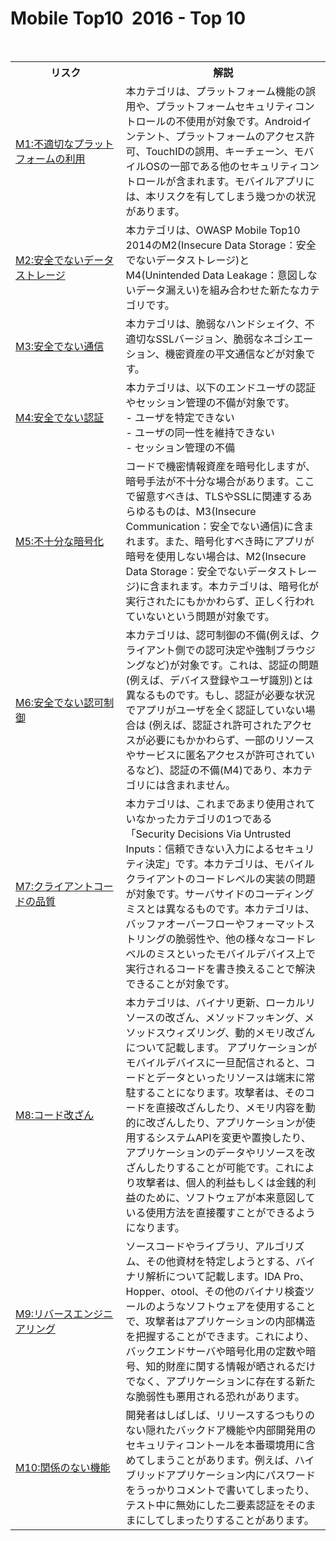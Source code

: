 # Mobile Top10  2016 - Top 10

<table>
  <tr>
    <th>リスク</th>
    <th>解説</th>
  </tr>
  <tr>
    <td width="35%"><a href="./M1-Improper%20Platform%20Usage.md">M1:不適切なプラットフォームの利用</a></td>
    <td width="65%">本カテゴリは、プラットフォーム機能の誤用や、プラットフォームセキュリティコントロールの不使用が対象です。Androidインテント、プラットフォームのアクセス許可、TouchIDの誤用、キーチェーン、モバイルOSの一部である他のセキュリティコントロールが含まれます。モバイルアプリには、本リスクを有してしまう幾つかの状況があります。</td>
  </tr>
  <tr>
    <td><a href="./M2-Insecure%20Data%20Storage.md">M2:安全でないデータストレージ</a></td>
    <td>本カテゴリは、OWASP Mobile Top10 2014のM2(Insecure Data Storage：安全でないデータストレージ)とM4(Unintended Data Leakage：意図しないデータ漏えい)を組み合わせた新たなカテゴリです。</td>
  </tr>
  <tr>
    <td><a href="./M3-Insecure%20Communication.md">M3:安全でない通信</a></td>
    <td>本カテゴリは、脆弱なハンドシェイク、不適切なSSLバージョン、脆弱なネゴシエーション、機密資産の平文通信などが対象です。</td>
  </tr>
  <tr>
    <td><a href="./M4-Insecure%20Authentication.md">M4:安全でない認証</a></td>
    <td>本カテゴリは、以下のエンドユーザの認証やセッション管理の不備が対象です。<br> - ユーザを特定できない<br> - ユーザの同一性を維持できない<br> - セッション管理の不備</td>
  </tr>
  <tr>
    <td><a href="./M5-Insufficient%20Cryptography.md">M5:不十分な暗号化</a></td>
    <td>コードで機密情報資産を暗号化しますが、暗号手法が不十分な場合があります。ここで留意すべきは、TLSやSSLに関連するあらゆるものは、M3(Insecure Communication：安全でない通信)に含まれます。また、暗号化すべき時にアプリが暗号を使用しない場合は、M2(Insecure Data Storage：安全でないデータストレージ)に含まれます。本カテゴリは、暗号化が実行されたにもかかわらず、正しく行われていないという問題が対象です。</td>
  </tr>
  <tr>
    <td><a href="./M6-Insecure%20Authorization.md">M6:安全でない認可制御</a></td>
    <td>本カテゴリは、認可制御の不備(例えば、クライアント側での認可決定や強制ブラウジングなど)が対象です。これは、認証の問題(例えば、デバイス登録やユーザ識別)とは異なるものです。もし、認証が必要な状況でアプリがユーザを全く認証していない場合は (例えば、認証され許可されたアクセスが必要にもかかわらず、一部のリソースやサービスに匿名アクセスが許可されているなど)、認証の不備(M4)であり、本カテゴリには含まれません。</td>
  </tr>
  <tr>
    <td><a href="./M7-Poor%20Code%20Quality.md">M7:クライアントコードの品質</a></td>
    <td>本カテゴリは、これまであまり使用されていなかったカテゴリの1つである「Security Decisions Via Untrusted Inputs：信頼できない入力によるセキュリティ決定」です。本カテゴリは、モバイルクライアントのコードレベルの実装の問題が対象です。サーバサイドのコーディングミスとは異なるものです。本カテゴリは、バッファオーバーフローやフォーマットストリングの脆弱性や、他の様々なコードレベルのミスといったモバイルデバイス上で実行されるコードを書き換えることで解決できることが対象です。</td>
  </tr>
  <tr>
    <td><a href="./M8-Code%20Tampering.md">M8:コード改ざん</a></td>
    <td>本カテゴリは、バイナリ更新、ローカルリソースの改ざん、メソッドフッキング、メソッドスウィズリング、動的メモリ改ざんについて記載します。
アプリケーションがモバイルデバイスに一旦配信されると、コードとデータといったリソースは端末に常駐することになります。攻撃者は、そのコードを直接改ざんしたり、メモリ内容を動的に改ざんしたり、アプリケーションが使用するシステムAPIを変更や置換したり、アプリケーションのデータやリソースを改ざんしたりすることが可能です。これにより攻撃者は、個人的利益もしくは金銭的利益のために、ソフトウェアが本来意図している使用方法を直接覆すことができるようになります。</td>
  </tr>
  <tr>
    <td><a href="./M9-Reverse%20Engineering.md">M9:リバースエンジニアリング</a></td>
    <td>ソースコードやライブラリ、アルゴリズム、その他資材を特定しようとする、バイナリ解析について記載します。IDA Pro、Hopper、otool、その他のバイナリ検査ツールのようなソフトウェアを使用することで、攻撃者はアプリケーションの内部構造を把握することができます。これにより、バックエンドサーバや暗号化用の定数や暗号、知的財産に関する情報が晒されるだけでなく、アプリケーションに存在する新たな脆弱性も悪用される恐れがあります。</td>
  </tr>
  <tr>
    <td><a href="./M10-Extraneous%20Functionality.md">M10:関係のない機能</a></td>
    <td>開発者はしばしば、リリースするつもりのない隠れたバックドア機能や内部開発用のセキュリティコントールを本番環境用に含めてしまうことがあります。例えば、ハイブリッドアプリケーション内にパスワードをうっかりコメントで書いてしまったり、テスト中に無効にした二要素認証をそのままにしてしまったりすることがあります。</td>
  </tr>
</table>
